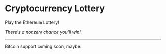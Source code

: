 # Cryptocurrency Lottery

Play the Ethereum Lottery!

*There's a nonzero chance you'll win!*

---
Bitcoin support coming soon, maybe.
